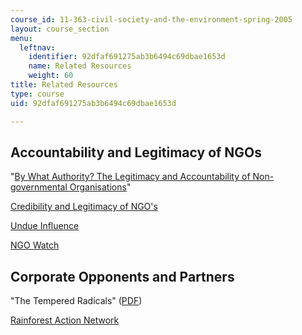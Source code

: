 ```yaml
---
course_id: 11-363-civil-society-and-the-environment-spring-2005
layout: course_section
menu:
  leftnav:
    identifier: 92dfaf691275ab3b6494c69dbae1653d
    name: Related Resources
    weight: 60
title: Related Resources
type: course
uid: 92dfaf691275ab3b6494c69dbae1653d

---
```


Accountability and Legitimacy of NGOs
-------------------------------------

"[By What Authority? The Legitimacy and Accountability of Non-governmental Organisations](http://www.jha.ac/articles/a082.htm)"

[Credibility and Legitimacy of NGO's](http://www.globalpolicy.org/ngos/credib/index.htm)

[Undue Influence](http://www.undueinfluence.com/)

[NGO Watch](http://www.ngowatch.org/)

Corporate Opponents and Partners
--------------------------------

"The Tempered Radicals" ([PDF](https://ssir.org/pdf/2004FA_feature_meyerson.pdf?q=tempered))

[Rainforest Action Network](http://www.ran.org/)